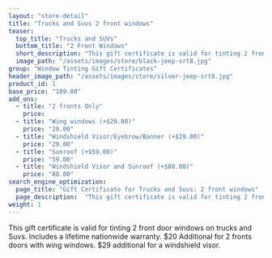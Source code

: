 ```yaml
---
layout: "store-detail"
title: "Trucks and Suvs 2 front windows"
teaser:
  top_title: "Trucks and SUVs"
  bottom_title: "2 Front Windows"
  short_description: "This gift certificate is valid for tinting 2 front door windows on trucks and Suvs."
  image_path: "/assets/images/store/black-jeep-srt8.jpg"
group: "Window Tinting Gift Certificates"
header_image_path: "/assets/images/store/silver-jeep-srt8.jpg"
product_id: 1
base_price: "109.00"
add_ons:
  - title: "2 fronts Only"
    price:
  - title: "Wing windows (+$20.00)"
    price: "20.00"
  - title: "Windshield Visor/Eyeb​row/Banner (+$29.00)"
    price: "29.00"
  - title: "Sunroof (+$59.00)"
    price: "59.00"
  - title: "Windshield Visor and Sunroof (+$88.00)"
    price: "88.00"
search_engine_optimization:
  page_title: "Gift Certificate for Trucks and Suvs: 2 front windows"
  page_description:  "This gift certificate is valid for tinting 2 front door windows on trucks and Suvs."
weight: 1
---
```

This gift certificate is valid for tinting 2 front door windows on trucks and Suvs. Includes a lifetime nationwide warranty. $20 Additional for 2 fronts doors with wing windows. $29 additional for a windshield visor.
